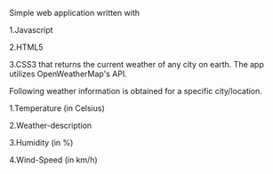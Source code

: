 Simple web application written with

1.Javascript

2.HTML5

3.CSS3
that returns the current weather of any city on earth. The app utilizes OpenWeatherMap's API.

Following weather information is obtained for a specific city/location.

1.Temperature (in Celsius)

2.Weather-description

3.Humidity (in %)

4.Wind-Speed (in km/h)
